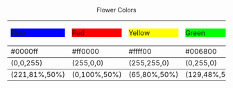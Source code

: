 <center>
 <p>Flower Colors</p>
</center>

<body>

  <table>
 

 <tr>
          
<td><p style="background-color:rgb(0,0,255);">Blue</td>
<td><p style="background-color:rgb(255,0,0);">Red</td>
            <td><p style="background-color:rgb(255,255,0);">Yellow</td>
           <td><p style="background-color:rgb(0,255,0);">Green</td>
    </tr>

<tbody>
        <td>#0000ff</td>
        <td>#ff0000</td>
        <td>#ffff00</td>
        <td>#006800</td>
    </tr>
<tbody>
        <td>(0,0,255)</td>
        <td>(255,0,0)</td>
        <td>(255,255,0)</td>
        <td>(0,255,0)</td>
    </tr>
<tbody>
        <td>(221,81%,50%)</td>
        <td>(0,100%,50%)</td>
        <td>(65,80%,50%)</td>
        <td>(129,48%,50%)</td>
    </tr>
    </table>
</body> 
</html>
